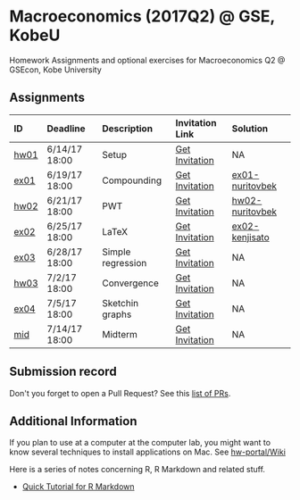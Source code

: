 
Macroeconomics (2017Q2) @ GSE, KobeU
====================================

Homework Assignments and optional exercises for Macroeconomics Q2 @ GSEcon, Kobe University

Assignments
-----------

| ID                                           | Deadline      | Description       | Invitation Link                                                                                        | Solution                                                           |
|:---------------------------------------------|:--------------|:------------------|:-------------------------------------------------------------------------------------------------------|:-------------------------------------------------------------------|
| [hw01](https://github.com/rokko-ma17q2/hw01) | 6/14/17 18:00 | Setup             | [Get Invitation](https://classroom.github.com/assignment-invitations/6153a14960b7a92063c03cc85257cad9) | NA                                                                 |
| [ex01](https://github.com/rokko-ma17q2/ex01) | 6/19/17 18:00 | Compounding       | [Get Invitation](https://classroom.github.com/assignment-invitations/5dc00dcf6f1c61dcd964708a70dd7a02) | [ex01-nuritovbek](https://github.com/rokko-ma17q2/ex01-nuritovbek) |
| [hw02](https://github.com/rokko-ma17q2/hw02) | 6/21/17 18:00 | PWT               | [Get Invitation](https://classroom.github.com/assignment-invitations/f27314c9171ca8f2d375d1fd30e6de2f) | [hw02-nuritovbek](https://github.com/rokko-ma17q2/hw02-nuritovbek) |
| [ex02](https://github.com/rokko-ma17q2/ex02) | 6/25/17 18:00 | LaTeX             | [Get Invitation](https://classroom.github.com/assignment-invitations/ec02e1fcfb774278d35188f7b155998d) | [ex02-kenjisato](https://github.com/rokko-ma17q2/ex02-kenjisato)   |
| [ex03](https://github.com/rokko-ma17q2/ex03) | 6/28/17 18:00 | Simple regression | [Get Invitation](https://classroom.github.com/assignment-invitations/2c1bcea7968a82667302261fdff9b874) | NA                                                                 |
| [hw03](https://github.com/rokko-ma17q2/hw03) | 7/2/17 18:00  | Convergence       | [Get Invitation](https://classroom.github.com/assignment-invitations/5835e43fb5f3dc55fc203613798224d4) | NA                                                                 |
| [ex04](https://github.com/rokko-ma17q2/ex04) | 7/5/17 18:00  | Sketchin graphs   | [Get Invitation](https://classroom.github.com/assignment-invitations/57f53eabd666e1e1ed46d32d035a24ea) | NA                                                                 |
| [mid](https://github.com/rokko-ma17q2/mid)   | 7/14/17 18:00 | Midterm           | [Get Invitation](https://classroom.github.com/assignment-invitations/6a170c914a8354a19f97cb6908bb8b57) | NA                                                                 |

Submission record
-----------------

Don't you forget to open a Pull Request? See this [list of PRs](https://github.com/issues?utf8=%E2%9C%93&q=is%3Apr+user%3Arokko-ma17q2).

Additional Information
----------------------

If you plan to use at a computer at the computer lab, you might want to know several techniques to install applications on Mac. See [hw-portal/Wiki](https://github.com/rokko-ma17q2/hw-portal/wiki)

Here is a series of notes concerning R, R Markdown and related stuff.

-   [Quick Tutorial for R Markdown](https://cdn.rawgit.com/kenjisato/tips/2e4d7a9d/rmarkdown-basic/basic.html)
